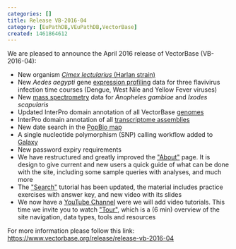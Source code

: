 ```yaml
---
categories: []
title: Release VB-2016-04
category: [EuPathDB,VEuPathDB,VectorBase]
created: 1461864612
---
```

We are pleased to announce the April 2016 release of VectorBase (VB-2016-04):
<ul>
<li>New organism <a href="https://www.vectorbase.org/organisms/cimex-lectularius"><em>Cimex lectularius</em> (Harlan strain)</a></li>
<li>New <i>Aedes aegypti</i> gene <a href="https://www.vectorbase.org/expression-browser/">expression profiling</a> data for three flavivirus infection time courses (Dengue, West Nile and Yellow Fever viruses)</li>
<li>New <a href="https://www.vectorbase.org/proteomes">mass spectrometry</a> data for <i>Anopheles gambiae</i> and <i>Ixodes scapularis</i></li>
<li>Updated InterPro domain annotation of all VectorBase <a href="/genomes">genomes</a></li>
<li>InterPro domain annotation of all <a href="/annotated-transcriptomes">transcriptome assemblies</a></li>
<li>New date search in the <a href="https://www.vectorbase.org/popbio/map/?view=ir">PopBio map</a></li>
<li>A single nucleotide polymorphism (SNP) calling workflow added to <a href="https://www.vectorbase.org/galaxy">Galaxy</a></li>
<li>New password expiry requirements</li>
<li>We have restructured and greatly improved the <a href="/about">"About"</a> page. It is design to give current and new users a quick guide of what can be done with the site, including some sample queries with analyses, and much more</li>
<li>The <a href="https://www.vectorbase.org/tutorials/tools-and-resources-tutorials/search">"Search"</a> tutorial has been updated, the material includes practice exercises with answer key, and new video with its slides</li>
<li>We now have a <a href="https://www.youtube.com/channel/UCDETCh_tjrk3FtnftpEbANw?spfreload=5">YouTube Channel</a> were we will add video tutorials. This time we invite you to watch <a href="https://youtu.be/FazgLZY-QgY">"Tour"</a>, which is a (6 min) overview of the site navigation, data types, tools and resources</a></li>
</ul>

For more information please follow this link:
<a href="https://www.vectorbase.org/release/release-vb-2016-04">https://www.vectorbase.org/release/release-vb-2016-04</a>
